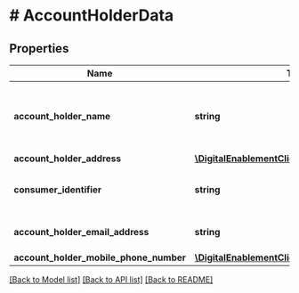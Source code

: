 # # AccountHolderData

## Properties

Name | Type | Description | Notes
------------ | ------------- | ------------- | -------------
**account_holder_name** | **string** | **(OPTIONAL)** The name of the cardholder in the format LASTNAME/FIRSTNAME or FIRSTNAME LASTNAME | [optional]
**account_holder_address** | [**\DigitalEnablementClient\Model\BillingAddress**](BillingAddress.md) |  | [optional]
**consumer_identifier** | **string** | **(OPTIONAL)** Customer Identifier that may be required in some regions. | [optional]
**account_holder_email_address** | **string** | **(OPTIONAL)** The e-mail address of the Account Holder | [optional]
**account_holder_mobile_phone_number** | [**\DigitalEnablementClient\Model\PhoneNumber**](PhoneNumber.md) |  | [optional]

[[Back to Model list]](../../README.md#models) [[Back to API list]](../../README.md#endpoints) [[Back to README]](../../README.md)
